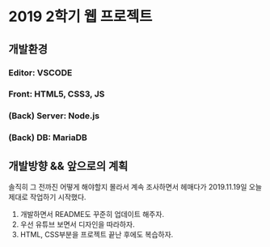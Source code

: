 
# 2019 2학기 웹 프로젝트

## 개발환경

### Editor: VSCODE
### Front: HTML5, CSS3, JS
### (Back) Server: Node.js
### (Back) DB: MariaDB

## 개발방향 && 앞으로의 계획

솔직히 그 전까진 어떻게 해야할지 몰라서 계속 조사하면서 헤매다가 2019.11.19일 오늘 제대로 작업하기 시작했다.

1. 개발하면서 README도 꾸준히 업데이트 해주자.
2. 우선 유튜브 보면서 디자인을 따라하자.
3. HTML, CSS부분을 프로젝트 끝난 후에도 복습하자.

